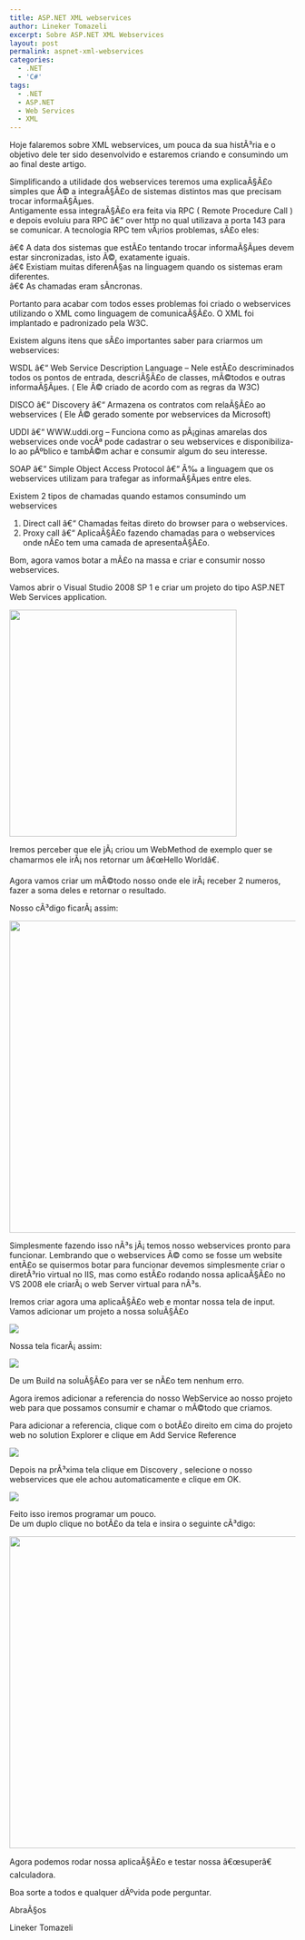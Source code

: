```yaml
---
title: ASP.NET XML webservices
author: Lineker Tomazeli
excerpt: Sobre ASP.NET XML Webservices
layout: post
permalink: aspnet-xml-webservices
categories:
  - .NET
  - 'C#'
tags:
  - .NET
  - ASP.NET
  - Web Services
  - XML
---
```

Hoje falaremos sobre XML webservices, um pouca da sua histÃ³ria e o objetivo dele ter sido desenvolvido e estaremos criando e consumindo um ao final deste artigo.

Simplificando a utilidade dos webservices teremos uma explicaÃ§Ã£o simples que Ã© a integraÃ§Ã£o de sistemas distintos mas que precisam trocar informaÃ§Ãµes.  
Antigamente essa integraÃ§Ã£o era feita via RPC ( Remote Procedure Call ) e depois evoluiu para RPC â€“ over http no qual utilizava a porta 143 para se comunicar. A tecnologia RPC tem vÃ¡rios problemas, sÃ£o eles:

â€¢ A data dos sistemas que estÃ£o tentando trocar informaÃ§Ãµes devem estar sincronizadas, isto Ã©, exatamente iguais.  
â€¢ Existiam muitas diferenÃ§as na linguagem quando os sistemas eram diferentes.  
â€¢ As chamadas eram sÃ­ncronas.

Portanto para acabar com todos esses problemas foi criado o webservices utilizando o XML como linguagem de comunicaÃ§Ã£o. O XML foi implantado e padronizado pela W3C.

Existem alguns itens que sÃ£o importantes saber para criarmos um webservices:

WSDL â€“ Web Service Description Language &#8211; Nele estÃ£o descriminados todos os pontos de entrada, descriÃ§Ã£o de classes, mÃ©todos e outras informaÃ§Ãµes. ( Ele Ã© criado de acordo com as regras da W3C)

DISCO â€“ Discovery â€“ Armazena os contratos com relaÃ§Ã£o ao webservices ( Ele Ã© gerado somente por webservices da Microsoft)

UDDI â€“ WWW.uddi.org &#8211; Funciona como as pÃ¡ginas amarelas dos webservices onde vocÃª pode cadastrar o seu webservices e disponibiliza-lo ao pÃºblico e tambÃ©m achar e consumir algum do seu interesse.

SOAP â€“ Simple Object Access Protocol â€“ Ã‰ a linguagem que os webservices utilizam para trafegar as informaÃ§Ãµes entre eles.

Existem 2 tipos de chamadas quando estamos consumindo um webservices

1. Direct call â€“ Chamadas feitas direto do browser para o webservices.  
2. Proxy call â€“ AplicaÃ§Ã£o fazendo chamadas para o webservices onde nÃ£o tem uma camada de apresentaÃ§Ã£o.

Bom, agora vamos botar a mÃ£o na massa e criar e consumir nosso webservices.

Vamos abrir o Visual Studio 2008 SP 1 e criar um projeto do tipo ASP.NET Web Services application.

<img src="http://tomazeli.files.wordpress.com/2008/11/snap11.jpg" alt="" width="400" />

Iremos perceber que ele jÃ¡ criou um WebMethod de exemplo quer se chamarmos ele irÃ¡ nos retornar um â€œHello Worldâ€.

Agora vamos criar um mÃ©todo nosso onde ele irÃ¡ receber 2 numeros, fazer a soma deles e retornar o resultado.

Nosso cÃ³digo ficarÃ¡ assim:

<img src="http://tomazeli.files.wordpress.com/2008/11/snap31.jpg" alt="" width="550" />

Simplesmente fazendo isso nÃ³s jÃ¡ temos nosso webservices pronto para funcionar. Lembrando que o webservices Ã© como se fosse um website entÃ£o se quisermos botar para funcionar devemos simplesmente criar o diretÃ³rio virtual no IIS, mas como estÃ£o rodando nossa aplicaÃ§Ã£o no VS 2008 ele criarÃ¡ o web Server virtual para nÃ³s.

Iremos criar agora uma aplicaÃ§Ã£o web e montar nossa tela de input. Vamos adicionar um projeto a nossa soluÃ§Ã£o

![][1]

Nossa tela ficarÃ¡ assim:

![][2]

De um Build na soluÃ§Ã£o para ver se nÃ£o tem nenhum erro.

Agora iremos adicionar a referencia do nosso WebService ao nosso projeto web para que possamos consumir e chamar o mÃ©todo que criamos.

Para adicionar a referencia, clique com o botÃ£o direito em cima do projeto web no solution Explorer e clique em Add Service Reference

![][3]

Depois na prÃ³xima tela clique em Discovery , selecione o nosso webservices que ele achou automaticamente e clique em OK.

![][4]

Feito isso iremos programar um pouco.  
De um duplo clique no botÃ£o da tela e insira o seguinte cÃ³digo:

<img src="http://tomazeli.files.wordpress.com/2008/11/snap7.jpg" alt="" width="550" />

Agora podemos rodar nossa aplicaÃ§Ã£o e testar nossa â€œsuperâ€ calculadora.

Boa sorte a todos e qualquer dÃºvida pode perguntar.

AbraÃ§os

Lineker Tomazeli

 [1]: http://tomazeli.files.wordpress.com/2008/11/snap21.jpg
 [2]: http://tomazeli.files.wordpress.com/2008/11/snap4.jpg
 [3]: http://tomazeli.files.wordpress.com/2008/11/snap5.jpg
 [4]: http://tomazeli.files.wordpress.com/2008/11/snap61.jpg

